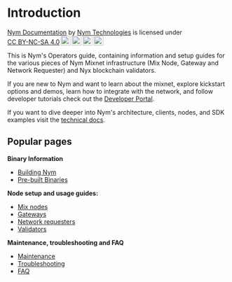 # Introduction

<p xmlns:cc="http://creativecommons.org/ns#" xmlns:dct="http://purl.org/dc/terms/"><a property="dct:title" rel="cc:attributionURL" href="https://nymtech.net/docs">Nym Documentation</a> by <a rel="cc:attributionURL dct:creator" property="cc:attributionName" href="https://nymtech.net">Nym Technologies</a> is licensed under <a href="http://creativecommons.org/licenses/by-nc-sa/4.0/?ref=chooser-v1" target="_blank" rel="license noopener noreferrer" style="display:inline-block;">CC BY-NC-SA 4.0<img style="height:22px!important;margin-left:3px;vertical-align:text-bottom;" src="https://mirrors.creativecommons.org/presskit/icons/cc.svg?ref=chooser-v1"><img style="height:22px!important;margin-left:3px;vertical-align:text-bottom;" src="https://mirrors.creativecommons.org/presskit/icons/by.svg?ref=chooser-v1"><img style="height:22px!important;margin-left:3px;vertical-align:text-bottom;" src="https://mirrors.creativecommons.org/presskit/icons/nc.svg?ref=chooser-v1"><img style="height:22px!important;margin-left:3px;vertical-align:text-bottom;" src="https://mirrors.creativecommons.org/presskit/icons/sa.svg?ref=chooser-v1"></a></p>

This is Nym's Operators guide, containing information and setup guides for the various pieces of Nym Mixnet infrastructure (Mix Node, Gateway and Network Requester) and Nyx blockchain validators.

If you are new to Nym and want to learn about the mixnet, explore kickstart options and demos, learn how to integrate with the network, and follow developer tutorials check out the [Developer Portal](https://nymtech.net/developers/).

If you want to dive deeper into Nym's architecture, clients, nodes, and SDK examples visit the [technical docs](https://nymtech.net/docs/).


## Popular pages
**Binary Information**
* [Building Nym](binaries/building-nym.md)
* [Pre-built Binaries](binaries/pre-built-binaries.md)

**Node setup and usage guides:**
* [Mix nodes](nodes/mix-node-setup.md)
* [Gateways](nodes/gateway-setup.md)
* [Network requesters](nodes/network-requester-setup.md)
* [Validators](nodes/validator-setup.md)

**Maintenance, troubleshooting and FAQ**
* [Maintenance](nodes/maintenance.md)
* [Troubleshooting](nodes/troubleshooting.md)
* [FAQ](faq/mixnodes-faq.md)

